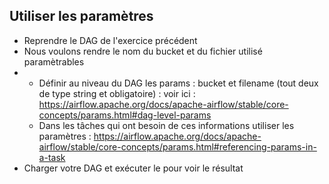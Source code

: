 ## Utiliser les paramètres

* Reprendre le DAG de l'exercice précédent
* Nous voulons rendre le nom du bucket et du fichier utilisé paramètrables
* * Définir au niveau du DAG les params : bucket et filename (tout deux de type string et obligatoire) : voir ici : https://airflow.apache.org/docs/apache-airflow/stable/core-concepts/params.html#dag-level-params
  * Dans les tâches qui ont besoin de ces informations utiliser les paramètres : https://airflow.apache.org/docs/apache-airflow/stable/core-concepts/params.html#referencing-params-in-a-task
* Charger votre DAG et exécuter le pour voir le résultat
